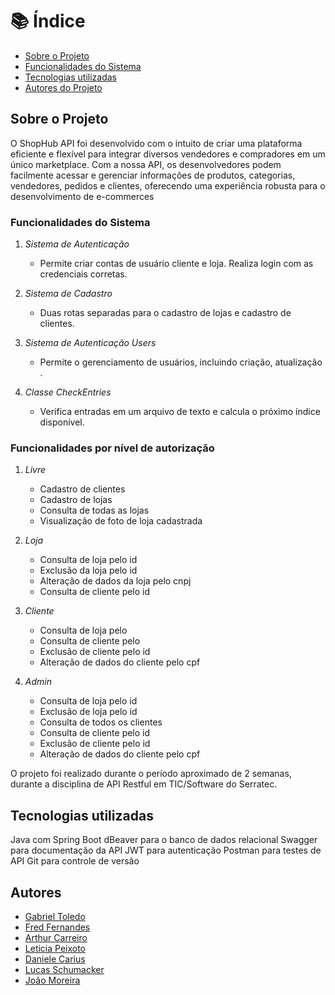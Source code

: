 # 📚 Índice

* [Sobre o Projeto](#sobre-o-projeto)
* [Funcionalidades do Sistema](#funcionalidades-do-sistema)
* [Tecnologias utilizadas](#tecnologias-utilizadas)
* [Autores do Projeto](#autores)


## Sobre o Projeto

O ShopHub API foi desenvolvido com o intuito de criar uma plataforma eficiente e flexível para integrar diversos vendedores e compradores  em um único marketplace. Com a nossa API, os desenvolvedores podem facilmente acessar e gerenciar informações de produtos, categorias,  vendedores, pedidos e clientes, oferecendo uma experiência robusta para o desenvolvimento de e-commerces

### Funcionalidades do Sistema

1. *Sistema de Autenticação*
   - Permite criar contas de usuário cliente e loja. Realiza login com as credenciais corretas.

3. *Sistema de Cadastro*
   - Duas rotas separadas para o cadastro de lojas e cadastro de clientes.

4. *Sistema de Autenticação Users*
   - Permite o gerenciamento de usuários, incluindo criação, atualização .

6. *Classe CheckEntries*
   - Verifica entradas em um arquivo de texto e calcula o próximo índice disponível.


### Funcionalidades por nível de autorização

1. *Livre*
   - Cadastro de clientes
   - Cadastro de lojas
   - Consulta de todas as lojas
   - Visualização de foto de loja cadastrada

2. *Loja*
   - Consulta de loja pelo id
   - Exclusão da loja pelo id
   - Alteração de dados da loja pelo cnpj
   - Consulta de cliente pelo id

3. *Cliente*
      - Consulta de loja pelo 
      - Consulta de cliente pelo 
      - Exclusão de cliente pelo id
      - Alteração de dados do cliente pelo cpf

4. *Admin*
      - Consulta de loja pelo id
      - Exclusão de loja pelo id
      - Consulta de todos os clientes
      - Consulta de cliente pelo id
      - Exclusão de cliente pelo id
      - Alteração de dados do cliente pelo cpf




O projeto foi realizado durante o período aproximado de 2 semanas, durante a disciplina de API Restful em TIC/Software do Serratec.

## Tecnologias utilizadas
   Java com Spring Boot
   dBeaver para o banco de dados relacional
   Swagger para documentação da API
   JWT para autenticação
   Postman para testes de API
   Git para controle de versão


## Autores

* [Gabriel Toledo](https://github.com/gabrieltol7do)
* [Fred Fernandes](https://github.com/FFred-Fernandes)
* [Arthur Carreiro](https://github.com/arcarreiro)
* [Leticia Peixoto](https://github.com/leticiapzs)
* [Daniele Carius](https://github.com/Daniele-carius)
* [Lucas Schumacker](https://github.com/schumacker1)
* [João Moreira](https://github.com/joaogmmoreira)

